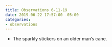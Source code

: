 ```yaml
---
title: Observations 6-11-19
date: 2019-06-22 17:57:00 -05:00
categories:
- observations
---
```


- The sparkly stickers on an older man’s cane.
